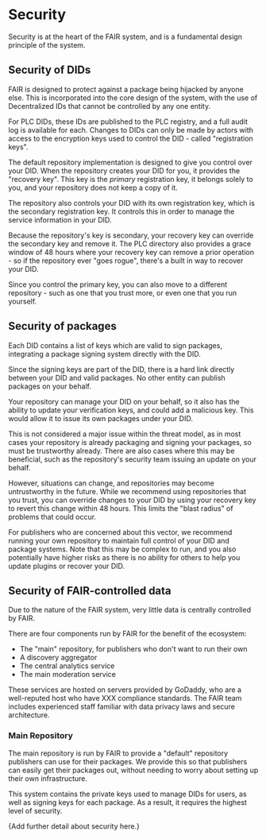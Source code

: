 # Security

Security is at the heart of the FAIR system, and is a fundamental design principle of the system.


## Security of DIDs

FAIR is designed to protect against a package being hijacked by anyone else. This is incorporated into the core design of the system, with the use of Decentralized IDs that cannot be controlled by any one entity.

For PLC DIDs, these IDs are published to the PLC registry, and a full audit log is available for each. Changes to DIDs can only be made by actors with access to the encryption keys used to control the DID - called "registration keys".

The default repository implementation is designed to give you control over your DID. When the repository creates your DID for you, it provides the "recovery key". This key is the *primary* registration key, it belongs solely to you, and your repository does not keep a copy of it.

The repository also controls your DID with its own registration key, which is the secondary registration key. It controls this in order to manage the service information in your DID.

Because the repository's key is secondary, your recovery key can override the secondary key and remove it. The PLC directory also provides a grace window of 48 hours where your recovery key can remove a prior operation - so if the repository ever "goes rogue", there's a built in way to recover your DID.

Since you control the primary key, you can also move to a different repository - such as one that you trust more, or even one that you run yourself.


## Security of packages

Each DID contains a list of keys which are valid to sign packages, integrating a package signing system directly with the DID.

Since the signing keys are part of the DID, there is a hard link directly between your DID and valid packages. No other entity can publish packages on your behalf.

Your repository can manage your DID on your behalf, so it also has the ability to update your verification keys, and could add a malicious key. This would allow it to issue its own packages under your DID.

This is not considered a major issue within the threat model, as in most cases your repository is already packaging and signing your packages, so must be trustworthy already. There are also cases where this may be beneficial, such as the repository's security team issuing an update on your behalf.

However, situations can change, and repositories may become untrustworthy in the future. While we recommend using repositories that you trust, you can override changes to your DID by using your recovery key to revert this change within 48 hours. This limits the "blast radius" of problems that could occur.

For publishers who are concerned about this vector, we recommend running your own repository to maintain full control of your DID and package systems. Note that this may be complex to run, and you also potentially have higher risks as there is no ability for others to help you update plugins or recover your DID.


## Security of FAIR-controlled data

Due to the nature of the FAIR system, very little data is centrally controlled by FAIR.

There are four components run by FAIR for the benefit of the ecosystem:

* The "main" repository, for publishers who don't want to run their own
* A discovery aggregator
* The central analytics service
* The main moderation service

These services are hosted on servers provided by GoDaddy, who are a well-reputed host who have XXX compliance standards. The FAIR team includes experienced staff familiar with data privacy laws and secure architecture.


### Main Repository

The main repository is run by FAIR to provide a "default" repository publishers can use for their packages. We provide this so that publishers can easily get their packages out, without needing to worry about setting up their own infrastructure.

This system contains the private keys used to manage DIDs for users, as well as signing keys for each package. As a result, it requires the highest level of security.

{Add further detail about security here.}

